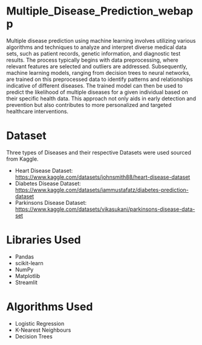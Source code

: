 # Multiple_Disease_Prediction_webapp
Multiple disease prediction using machine learning involves utilizing various algorithms and techniques to analyze and interpret diverse medical data sets, such as patient records, genetic information, and diagnostic test results. The process typically begins with data preprocessing, where relevant features are selected and outliers are addressed. Subsequently, machine learning models, ranging from decision trees to neural networks, are trained on this preprocessed data to identify patterns and relationships indicative of different diseases. The trained model can then be used to predict the likelihood of multiple diseases for a given individual based on their specific health data. This approach not only aids in early detection and prevention but also contributes to more personalized and targeted healthcare interventions.

# Dataset
Three types of Diseases and their respective Datasets were used sourced from Kaggle.
- Heart Disease Dataset: https://www.kaggle.com/datasets/johnsmith88/heart-disease-dataset
- Diabetes Disease Dataset: https://www.kaggle.com/datasets/iammustafatz/diabetes-prediction-dataset
- Parkinsons Disease Dataset: https://www.kaggle.com/datasets/vikasukani/parkinsons-disease-data-set

# Libraries Used
- Pandas
- scikit-learn
- NumPy
- Matplotlib
- Streamlit

# Algorithms Used
- Logistic Regression
- K-Nearest Neighbours
- Decision Trees

